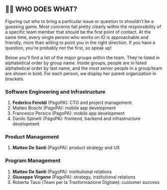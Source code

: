 ## 👨‍💻 WHO DOES WHAT?

Figuring out who to bring a particular issue or question to shouldn’t be a guessing game. Most concerns fall pretty clearly within the responsibility of a specific team member that should be the first point of contact. At the same time, every single person who works on IO is approachable and friendly, more than willing to point you in the right direction. If you have a question, you're probably not the first, so speak up!

Below you'll find a list of the major groups within the team. They're listed in alphabetical order by group name. Inside groups, people are in listed alphabetical order by last name, and the most senior people in a group/team are shown in bold. For each person, we display her parent organization in brackets.

### Software Engineering and Infrastructure

1. **Federico Feroldi** (PagoPA): CTO and project management.
1. Matteo Boschi (PagoPA): mobile app development
1. Francesco Persico (PagoPA): mobile app development
1. Danilo Spinelli (PagoPA): frontend, backend and infrastructure development

### Product Management

1. **Matteo De Santi** (PagoPA): product strategy and UX

### Program Management

1. **Matteo De Santi** (PagoPA): institutional relations
1. **Giuseppe Virgone** (PagoPA): strategy, institutional relations
1. Roberta Tassi (Team per la Trasformazione Digitale): customer success


